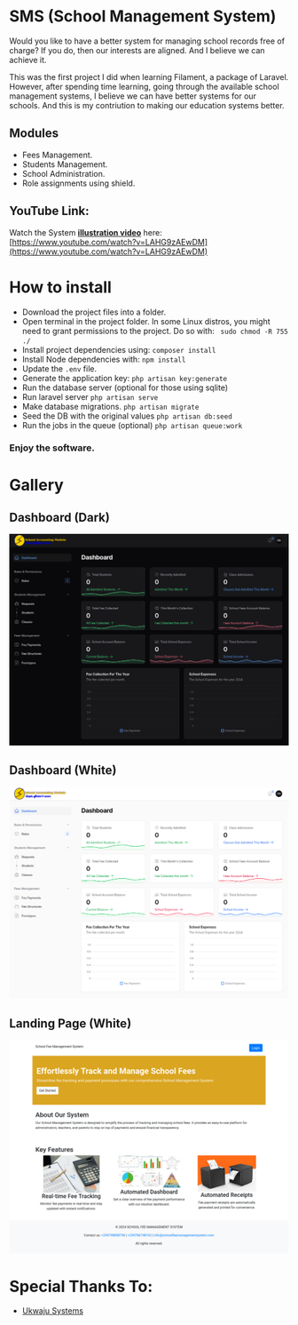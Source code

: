 # SMS (School Management System)
Would you like to have a better system for managing school records free of charge? If you do, then our interests are aligned. And I believe we can achieve it.

This was the first project I did when learning Filament, a package of Laravel. However, after spending time learning, going through the available school management systems, I believe we can have better systems for our schools. And this is my contriution to making our education systems better.

## Modules
- Fees Management.
- Students Management.
- School Administration.
- Role assignments using shield.

## YouTube Link:
Watch the System **[illustration video](https://www.youtube.com/watch?v=LAHG9zAEwDM)** here: [https://www.youtube.com/watch?v=LAHG9zAEwDM](https://www.youtube.com/watch?v=LAHG9zAEwDM)

# How to install
- Download the project files into a folder.
- Open terminal in the project folder. In some Linux distros, you might need to grant permissions to the project. Do so with:
 ` sudo chmod -R 755 ./`
- Install project dependencies using:
 `composer install`
- Install Node dependencies with:
 `npm install`
- Update the `.env` file.
- Generate the application key:
 `php artisan key:generate`
- Run the database server (optional for those using sqlite)
- Run laravel server 
 `php artisan serve`
- Make database migrations.
 `php artisan migrate`
- Seed the DB with the original values
 `php artisan db:seed`
- Run the jobs in the queue (optional)
 `php artisan queue:work`

 
### Enjoy the software.

# Gallery


## Dashboard (Dark)
![Dashboard Dark](./pictures/a.png)


## Dashboard (White)
![Dashboard Dark](./pictures/b.png)


## Landing Page (White)
![Dashboard Dark](./pictures/c.png)

# Special Thanks To:
- [Ukwaju Systems](https://ukwaju.systems/)
